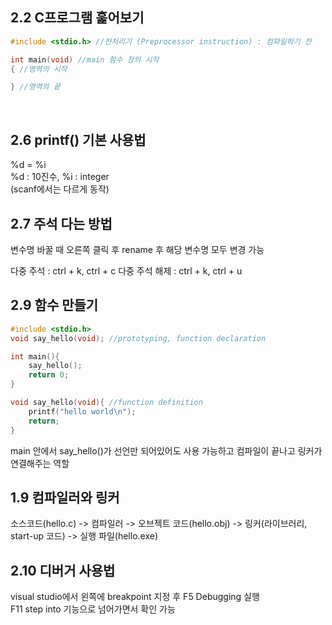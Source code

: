 ## 2.2 C프로그램 훑어보기
```c
#include <stdio.h> //전처리기 (Preprocessor instruction) : 컴파일하기 전

int main(void) //main 함수 정의 시작
{ //영역의 시작

} //영역의 끝
```
<br>

## 2.6 printf() 기본 사용법
%d = %i  
%d : 10진수, %i : integer  
(scanf에서는 다르게 동작)
<br>

## 2.7 주석 다는 방법
변수명 바꿀 때 오른쪽 클릭 후 rename 후 해당 변수명 모두 변경 가능

다중 주석 : ctrl + k, ctrl + c
다중 주석 해제 : ctrl + k, ctrl + u
<br>

## 2.9 함수 만들기
```c
#include <stdio.h>
void say_hello(void); //prototyping, function declaration

int main(){
	say_hello();
	return 0;
}

void say_hello(void){ //function definition
	printf("hello world\n");
	return;
}
```
main 안에서 say_hello()가 선언만 되어있어도 사용 가능하고 컴파일이 끝나고 링커가 연결해주는 역할
<br>

## 1.9 컴파일러와 링커
소스코드(hello.c) -> 컴파일러 -> 오브젝트 코드(hello.obj) -> 링커(라이브러리, start-up 코드) -> 실행 파일(hello.exe)
<br>

## 2.10 디버거 사용법
visual studio에서 왼쪽에 breakpoint 지정 후 F5 Debugging 실행<br>
F11 step into 기능으로 넘어가면서 확인 가능<br>
<br>
